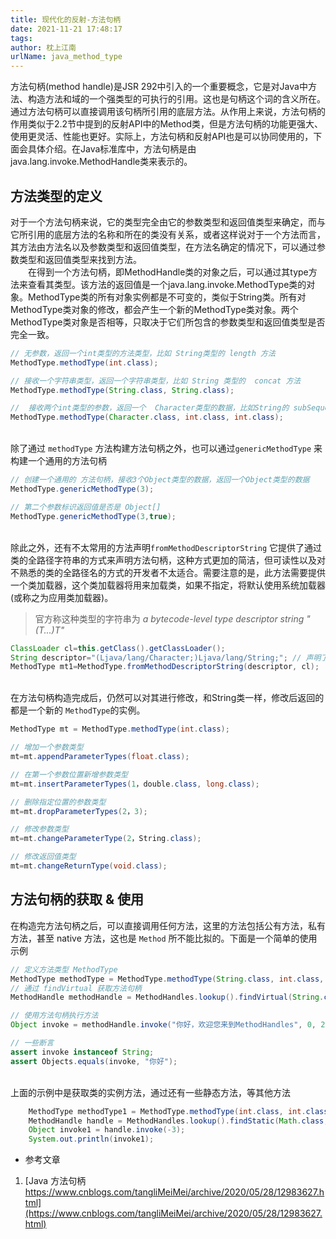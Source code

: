 ```yaml
---
title: 现代化的反射-方法句柄
date: 2021-11-21 17:48:17
tags:
author: 枕上江南
urlName: java_method_type
---
```


方法句柄(method handle)是JSR 292中引入的一个重要概念，它是对Java中方法、构造方法和域的一个强类型的可执行的引用。这也是句柄这个词的含义所在。通过方法句柄可以直接调用该句柄所引用的底层方法。从作用上来说，方法句柄的作用类似于2.2节中提到的反射API中的Method类，但是方法句柄的功能更强大、使用更灵活、性能也更好。实际上，方法句柄和反射API也是可以协同使用的，下面会具体介绍。在Java标准库中，方法句柄是由java.lang.invoke.MethodHandle类来表示的。<br />

<!--more-->

## 方法类型的定义
对于一个方法句柄来说，它的类型完全由它的参数类型和返回值类型来确定，而与它所引用的底层方法的名称和所在的类没有关系，或者这样说对于一个方法而言，其方法由方法名以及参数类型和返回值类型，在方法名确定的情况下，可以通过参数类型和返回值类型来找到方法。<br />  在得到一个方法句柄，即MethodHandle类的对象之后，可以通过其type方法来查看其类型。该方法的返回值是一个java.lang.invoke.MethodType类的对象。MethodType类的所有对象实例都是不可变的，类似于String类。所有对MethodType类对象的修改，都会产生一个新的MethodType类对象。两个MethodType类对象是否相等，只取决于它们所包含的参数类型和返回值类型是否完全一致。
```java
// 无参数，返回一个int类型的方法类型，比如 String类型的 length 方法
MethodType.methodType(int.class);

// 接收一个字符串类型，返回一个字符串类型，比如 String 类型的  concat 方法
MethodType.methodType(String.class, String.class);

//  接收两个int类型的参数，返回一个  Character类型的数据，比如String的 subSequence 方法
MethodType.methodType(Character.class, int.class, int.class);
```

<br />除了通过 `methodType` 方法构建方法句柄之外，也可以通过`genericMethodType` 来构建一个通用的方法句柄
```java
// 创建一个通用的 方法句柄，接收3个Object类型的数据，返回一个Object类型的数据
MethodType.genericMethodType(3);

// 第二个参数标识返回值是否是 Object[]
MethodType.genericMethodType(3,true);       
```

<br />除此之外，还有不太常用的方法声明`fromMethodDescriptorString` 它提供了通过类的全路径字符串的方式来声明方法句柄，这种方式更加的简洁，但可读性以及对不熟悉的类的全路径名的方式的开发者不太适合。需要注意的是，此方法需要提供一个类加载器，这个类加载器将用来加载类，如果不指定，将默认使用系统加载器(或称之为应用类加载器)。
> 官方称这种类型的字符串为 _a bytecode-level type descriptor string "(T...)T"_

```java
ClassLoader cl=this.getClass().getClassLoader();
String descriptor="(Ljava/lang/Character;)Ljava/lang/String;"; // 声明了参数为 Character  返回值为String类型
MethodType mt1=MethodType.fromMethodDescriptorString(descriptor, cl);
```

<br />在方法句柄构造完成后，仍然可以对其进行修改，和String类一样，修改后返回的都是一个新的 `MethodType`的实例。
```java
MethodType mt = MethodType.methodType(int.class);

// 增加一个参数类型
mt=mt.appendParameterTypes(float.class);

// 在第一个参数位置新增参数类型 
mt=mt.insertParameterTypes(1，double.class, long.class);

// 删除指定位置的参数类型
mt=mt.dropParameterTypes(2，3);

// 修改参数类型
mt=mt.changeParameterType(2，String.class);

// 修改返回值类型
mt=mt.changeReturnType(void.class);
```


<a name="IvKH1"></a>
## 方法句柄的获取 & 使用
在构造完方法句柄之后，可以直接调用任何方法，这里的方法包括公有方法，私有方法，甚至 native 方法，这也是 `Method` 所不能比拟的。下面是一个简单的使用示例
```java
// 定义方法类型 MethodType
MethodType methodType = MethodType.methodType(String.class, int.class, int.class);
// 通过 findVirtual 获取方法句柄
MethodHandle methodHandle = MethodHandles.lookup().findVirtual(String.class, "substring", methodType);

// 使用方法句柄执行方法
Object invoke = methodHandle.invoke("你好，欢迎您来到MethodHandles", 0, 2);

// 一些断言
assert invoke instanceof String;
assert Objects.equals(invoke, "你好");
```

<br />上面的示例中是获取类的实例方法，通过还有一些静态方法，等其他方法
```java
    MethodType methodType1 = MethodType.methodType(int.class, int.class);
    MethodHandle handle = MethodHandles.lookup().findStatic(Math.class, "abs", methodType1);
    Object invoke1 = handle.invoke(-3);
    System.out.println(invoke1);
```


- 参考文章
1. [Java 方法句柄 https://www.cnblogs.com/tangliMeiMei/archive/2020/05/28/12983627.html](https://www.cnblogs.com/tangliMeiMei/archive/2020/05/28/12983627.html)
